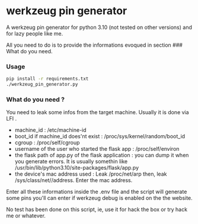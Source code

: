 # werkzeug pin generator

A werkzeug pin generator for python 3.10 (not tested on other versions) and for lazy people like me.

All you need to do is to provide the informations evoqued in section ### What do you need.

### Usage

```bash
pip install -r requirements.txt
./werkzeug_pin_generator.py
```

### What do you need ?

You need to leak some infos from the target machine. Usually it is done via LFI .

- machine_id : /etc/machine-id
- boot_id if machine_id does'nt exist : /proc/sys/kernel/random/boot_id
- cgroup : /proc/self/cgroup
- username of the user who started the flask app : /proc/self/environ
- the flask path of app.py of the flask application : you can dump it when you generate errors. It is usually somethin like /usr/bin/lib/python3.10/site-packages/flask/app.py
- the device's mac address used : Leak /proc/net/arp then, leak /sys/class/net/<device>/address. Enter the mac address.

Enter all these informations inside the .env file and the script will generate some pins you'll can enter if werkzeug debug is enabled on the the website.

No test has been done on this script, ie, use it for hack the box or try hack me or whatever.
